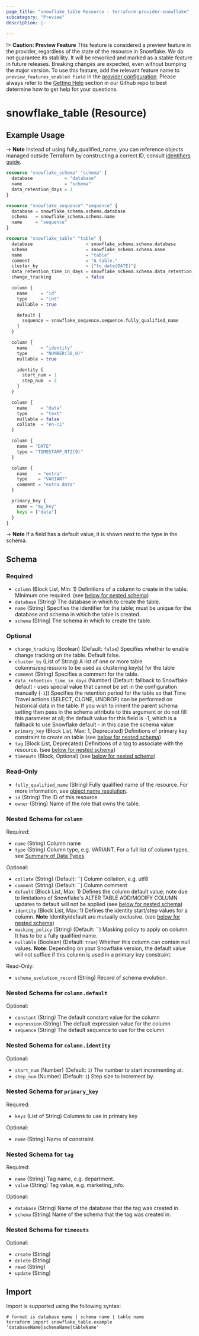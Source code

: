 ```yaml
---
page_title: "snowflake_table Resource - terraform-provider-snowflake"
subcategory: "Preview"
description: |-
  
---
```


!> **Caution: Preview Feature** This feature is considered a preview feature in the provider, regardless of the state of the resource in Snowflake. We do not guarantee its stability. It will be reworked and marked as a stable feature in future releases. Breaking changes are expected, even without bumping the major version. To use this feature, add the relevant feature name to `preview_features_enabled field` in the [provider configuration](https://registry.terraform.io/providers/snowflakedb/snowflake/latest/docs#schema). Please always refer to the [Getting Help](https://github.com/Snowflake-Labs/terraform-provider-snowflake?tab=readme-ov-file#getting-help) section in our Github repo to best determine how to get help for your questions.

# snowflake_table (Resource)



## Example Usage

-> **Note** Instead of using fully_qualified_name, you can reference objects managed outside Terraform by constructing a correct ID, consult [identifiers guide](../guides/identifiers_rework_design_decisions#new-computed-fully-qualified-name-field-in-resources).
<!-- TODO(SNOW-1634854): include an example showing both methods-->

```terraform
resource "snowflake_schema" "schema" {
  database            = "database"
  name                = "schema"
  data_retention_days = 1
}

resource "snowflake_sequence" "sequence" {
  database = snowflake_schema.schema.database
  schema   = snowflake_schema.schema.name
  name     = "sequence"
}

resource "snowflake_table" "table" {
  database                    = snowflake_schema.schema.database
  schema                      = snowflake_schema.schema.name
  name                        = "table"
  comment                     = "A table."
  cluster_by                  = ["to_date(DATE)"]
  data_retention_time_in_days = snowflake_schema.schema.data_retention_time_in_days
  change_tracking             = false

  column {
    name     = "id"
    type     = "int"
    nullable = true

    default {
      sequence = snowflake_sequence.sequence.fully_qualified_name
    }
  }

  column {
    name     = "identity"
    type     = "NUMBER(38,0)"
    nullable = true

    identity {
      start_num = 1
      step_num  = 3
    }
  }

  column {
    name     = "data"
    type     = "text"
    nullable = false
    collate  = "en-ci"
  }

  column {
    name = "DATE"
    type = "TIMESTAMP_NTZ(9)"
  }

  column {
    name    = "extra"
    type    = "VARIANT"
    comment = "extra data"
  }

  primary_key {
    name = "my_key"
    keys = ["data"]
  }
}
```

-> **Note** If a field has a default value, it is shown next to the type in the schema.

<!-- schema generated by tfplugindocs -->
## Schema

### Required

- `column` (Block List, Min: 1) Definitions of a column to create in the table. Minimum one required. (see [below for nested schema](#nestedblock--column))
- `database` (String) The database in which to create the table.
- `name` (String) Specifies the identifier for the table; must be unique for the database and schema in which the table is created.
- `schema` (String) The schema in which to create the table.

### Optional

- `change_tracking` (Boolean) (Default: `false`) Specifies whether to enable change tracking on the table. Default false.
- `cluster_by` (List of String) A list of one or more table columns/expressions to be used as clustering key(s) for the table
- `comment` (String) Specifies a comment for the table.
- `data_retention_time_in_days` (Number) (Default: fallback to Snowflake default - uses special value that cannot be set in the configuration manually (`-1`)) Specifies the retention period for the table so that Time Travel actions (SELECT, CLONE, UNDROP) can be performed on historical data in the table. If you wish to inherit the parent schema setting then pass in the schema attribute to this argument or do not fill this parameter at all; the default value for this field is -1, which is a fallback to use Snowflake default - in this case the schema value
- `primary_key` (Block List, Max: 1, Deprecated) Definitions of primary key constraint to create on table (see [below for nested schema](#nestedblock--primary_key))
- `tag` (Block List, Deprecated) Definitions of a tag to associate with the resource. (see [below for nested schema](#nestedblock--tag))
- `timeouts` (Block, Optional) (see [below for nested schema](#nestedblock--timeouts))

### Read-Only

- `fully_qualified_name` (String) Fully qualified name of the resource. For more information, see [object name resolution](https://docs.snowflake.com/en/sql-reference/name-resolution).
- `id` (String) The ID of this resource.
- `owner` (String) Name of the role that owns the table.

<a id="nestedblock--column"></a>
### Nested Schema for `column`

Required:

- `name` (String) Column name
- `type` (String) Column type, e.g. VARIANT. For a full list of column types, see [Summary of Data Types](https://docs.snowflake.com/en/sql-reference/intro-summary-data-types).

Optional:

- `collate` (String) (Default: ``) Column collation, e.g. utf8
- `comment` (String) (Default: ``) Column comment
- `default` (Block List, Max: 1) Defines the column default value; note due to limitations of Snowflake's ALTER TABLE ADD/MODIFY COLUMN updates to default will not be applied (see [below for nested schema](#nestedblock--column--default))
- `identity` (Block List, Max: 1) Defines the identity start/step values for a column. **Note** Identity/default are mutually exclusive. (see [below for nested schema](#nestedblock--column--identity))
- `masking_policy` (String) (Default: ``) Masking policy to apply on column. It has to be a fully qualified name.
- `nullable` (Boolean) (Default: `true`) Whether this column can contain null values. **Note**: Depending on your Snowflake version, the default value will not suffice if this column is used in a primary key constraint.

Read-Only:

- `schema_evolution_record` (String) Record of schema evolution.

<a id="nestedblock--column--default"></a>
### Nested Schema for `column.default`

Optional:

- `constant` (String) The default constant value for the column
- `expression` (String) The default expression value for the column
- `sequence` (String) The default sequence to use for the column


<a id="nestedblock--column--identity"></a>
### Nested Schema for `column.identity`

Optional:

- `start_num` (Number) (Default: `1`) The number to start incrementing at.
- `step_num` (Number) (Default: `1`) Step size to increment by.



<a id="nestedblock--primary_key"></a>
### Nested Schema for `primary_key`

Required:

- `keys` (List of String) Columns to use in primary key

Optional:

- `name` (String) Name of constraint


<a id="nestedblock--tag"></a>
### Nested Schema for `tag`

Required:

- `name` (String) Tag name, e.g. department.
- `value` (String) Tag value, e.g. marketing_info.

Optional:

- `database` (String) Name of the database that the tag was created in.
- `schema` (String) Name of the schema that the tag was created in.


<a id="nestedblock--timeouts"></a>
### Nested Schema for `timeouts`

Optional:

- `create` (String)
- `delete` (String)
- `read` (String)
- `update` (String)

## Import

Import is supported using the following syntax:

```shell
# format is database name | schema name | table name
terraform import snowflake_table.example 'databaseName|schemaName|tableName'
```
